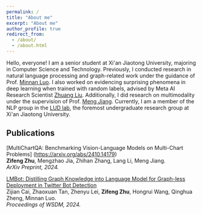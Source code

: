 ```yaml
---
permalink: /
title: "About me"
excerpt: "About me"
author_profile: true
redirect_from: 
  - /about/
  - /about.html
---
```


Hello, everyone! I am a senior student at Xi'an Jiaotong University, majoring in Computer Science and Technology. Previously, I conducted research in natural language processing and graph-related work under the guidance of Prof. [Minnan Luo](https://gr.xjtu.edu.cn/en/web/minnluo). I also worked on evidencing surprising phenomena in deep learning when trained with random labels, advised by Meta AI Research Scientist [Zhuang Liu](https://liuzhuang13.github.io). Additionally, I did research on multimodality under the supervision of Prof. [Meng Jiang](http://www.meng-jiang.com/). Currently, I am a member of the NLP group in the [LUD lab](https://luoundergradxjtu.github.io/), the foremost undergraduate research group at Xi'an Jiaotong University.


## Publications

[MultiChartQA: Benchmarking Vision-Language Models on Multi-Chart Problems]
(https://arxiv.org/abs/2410.14179)<br/>
**Zifeng Zhu**, Mengzhao Jia, Zhihan Zhang, Lang Li, Meng Jiang. <br/>
*ArXiv Preprint, 2024.*<br/>

[LMBot: Distilling Graph Knowledge into Language Model for Graph-less Deployment in Twitter Bot Detection](https://arxiv.org/abs/2306.17408)<br/>
Zijian Cai, Zhaoxuan Tan, Zhenyu Lei, **Zifeng Zhu**, Hongrui Wang, Qinghua Zheng, Minnan Luo. <br/>
*Proceedings of WSDM, 2024.*<br/>



